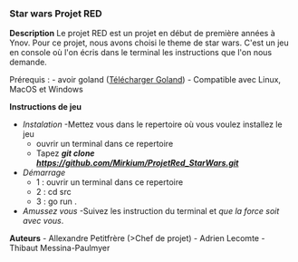 ### Star wars Projet RED

**Description**
Le projet RED est un projet en début de première années à Ynov.
Pour ce projet, nous avons choisi le theme de star wars. C'est 
un jeu en console où l'on écris dans le terminal les instructions
que l'on nous demande.

Prérequis : 
    - avoir goland ([Télécharger Goland](https://go.dev/dl))
    - Compatible avec Linux, MacOS et Windows

**Instructions de jeu**
- *Instalation*
    -Mettez vous dans le repertoire où vous voulez installez le jeu
    - ouvrir un terminal dans ce repertoire
    - Tapez **_git clone https://github.com/Mirkium/ProjetRed_StarWars.git_**
- *Démarrage* 
    - 1 : ouvrir un terminal dans ce repertoire
    - 2 : cd src
    - 3 : go run .
- *Amussez vous*
    -Suivez les instruction du terminal et _que la force soit avec vous_.

**Auteurs**
    - Allexandre Petitfrère (>Chef de projet)
    - Adrien Lecomte
    - Thibaut Messina-Paulmyer 